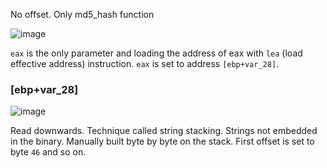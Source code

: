 No offset. Only md5_hash function

![image](https://user-images.githubusercontent.com/88914262/129649434-18af976d-f62e-46b1-a062-efe17b4b1ff3.png)

`eax` is the only parameter and loading the address of eax with `lea` (load effective address) instruction.  `eax` is set to address `[ebp+var_28]`.

### [ebp+var_28]

![image](https://user-images.githubusercontent.com/88914262/129649687-4fa8b31e-f16c-4631-a19a-62565244e45c.png)

Read downwards. Technique called string stacking.  Strings not embedded in the binary. Manually built byte by byte on the stack. First offset is set to byte `46` and so on.

